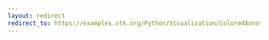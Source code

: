 ```yaml
---
layout: redirect
redirect_to: https://examples.vtk.org/Python/Visualization/ColoredAnnotatedCube/
---
```

